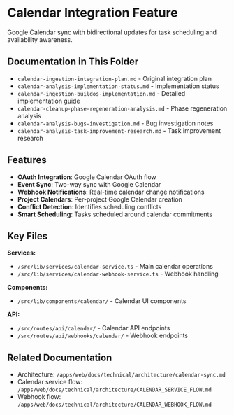 # Calendar Integration Feature

Google Calendar sync with bidirectional updates for task scheduling and availability awareness.

## Documentation in This Folder

- `calendar-ingestion-integration-plan.md` - Original integration plan
- `calendar-analysis-implementation-status.md` - Implementation status
- `calendar-ingestion-buildos-implementation.md` - Detailed implementation guide
- `calendar-cleanup-phase-regeneration-analysis.md` - Phase regeneration analysis
- `calendar-analysis-bugs-investigation.md` - Bug investigation notes
- `calendar-analysis-task-improvement-research.md` - Task improvement research

## Features

- **OAuth Integration**: Google Calendar OAuth flow
- **Event Sync**: Two-way sync with Google Calendar
- **Webhook Notifications**: Real-time calendar change notifications
- **Project Calendars**: Per-project Google Calendar creation
- **Conflict Detection**: Identifies scheduling conflicts
- **Smart Scheduling**: Tasks scheduled around calendar commitments

## Key Files

**Services:**

- `/src/lib/services/calendar-service.ts` - Main calendar operations
- `/src/lib/services/calendar-webhook-service.ts` - Webhook handling

**Components:**

- `/src/lib/components/calendar/` - Calendar UI components

**API:**

- `/src/routes/api/calendar/` - Calendar API endpoints
- `/src/routes/api/webhooks/calendar/` - Webhook endpoints

## Related Documentation

- Architecture: `/apps/web/docs/technical/architecture/calendar-sync.md`
- Calendar service flow: `/apps/web/docs/technical/architecture/CALENDAR_SERVICE_FLOW.md`
- Webhook flow: `/apps/web/docs/technical/architecture/CALENDAR_WEBHOOK_FLOW.md`
